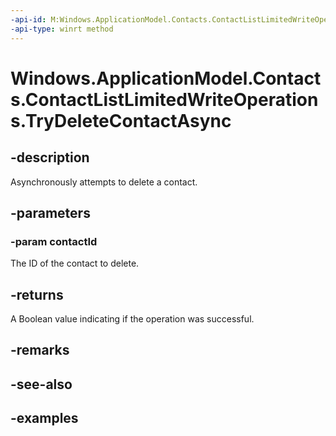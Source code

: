 ```yaml
---
-api-id: M:Windows.ApplicationModel.Contacts.ContactListLimitedWriteOperations.TryDeleteContactAsync(System.String)
-api-type: winrt method
---
```


<!-- Method syntax.
public IAsyncOperation<bool> ContactListLimitedWriteOperations.TryDeleteContactAsync(String contactId)
-->

# Windows.ApplicationModel.Contacts.ContactListLimitedWriteOperations.TryDeleteContactAsync

## -description
Asynchronously attempts to delete a contact.

## -parameters
### -param contactId
The ID of the contact to delete.

## -returns
A Boolean value indicating if the operation was successful.

## -remarks

## -see-also

## -examples
